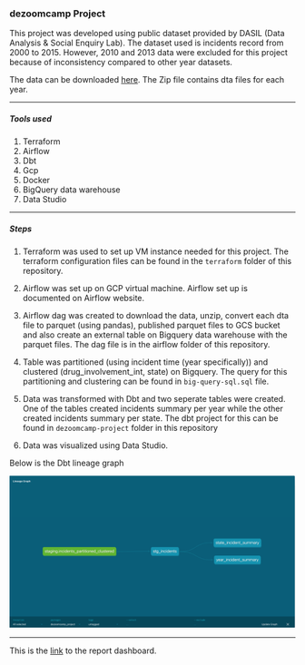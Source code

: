 ### dezoomcamp Project

This project was developed using public dataset provided by DASIL (Data Analysis & Social Enquiry Lab). The dataset used is incidents record from 2000 to 2015. However, 2010 and 2013 data were excluded for this project because of inconsistency compared to other year datasets.

The data can be downloaded [here](https://dasil.grinnell.edu/DataRepository/NIBRS/IncidentLevelSTATA.zip). The Zip file contains dta files for each year.


-----

##### Tools used

1. Terraform
2. Airflow
3. Dbt
4. Gcp
5. Docker
6. BigQuery data warehouse
7. Data Studio


-----

##### Steps

1. Terraform was used to set up VM instance needed for this project. The terraform configuration files can be found in the `terraform` folder of this repository.

2. Airflow was set up on GCP virtual machine. Airflow set up is documented on Airflow website.

3. Airflow dag was created to download the data, unzip, convert each dta file to parquet (using pandas), published parquet files to GCS bucket and also create an external table on Bigquery data warehouse with the parquet files. The dag file is in the airflow folder of this repository.

4. Table was partitioned (using incident time (year specifically)) and clustered (drug_involvement_int, state) on Bigquery. The query for this partitioning and clustering can be found in `big-query-sql.sql` file.

5. Data was transformed with Dbt and two seperate tables were created. One of the tables created incidents summary per year while the other created incidents summary per state. The dbt project for this can be found in `dezoomcamp-project` folder in this repository

6. Data was visualized using Data Studio.


Below is the Dbt lineage graph

![Dbt Lineage Graph](./images/lineage_graph.png)


-----

This is the [link](https://datastudio.google.com/reporting/d40abf3d-bd3a-4320-915f-da7024c2afca) to the report dashboard.

